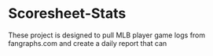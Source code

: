 # Scoresheet-Stats
These project is designed to pull MLB player game logs from fangraphs.com and create a daily report that can
